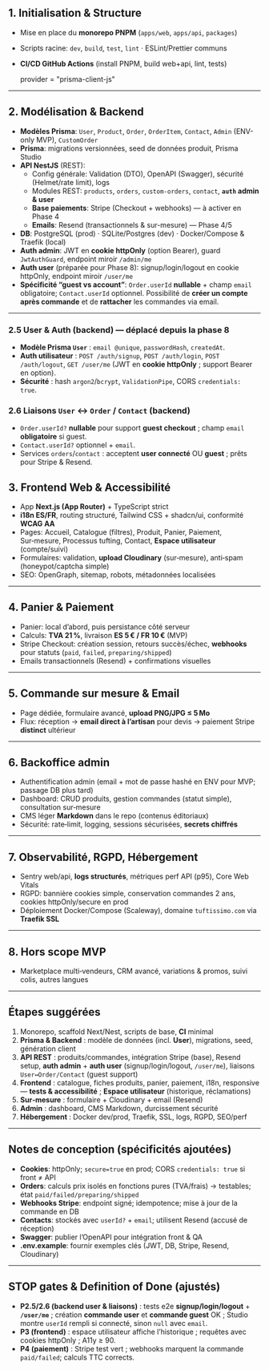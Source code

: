 ## 1. Initialisation & Structure
- Mise en place du **monorepo PNPM** (`apps/web`, `apps/api`, `packages`)
- Scripts racine: `dev`, `build`, `test`, `lint` · ESLint/Prettier communs
- **CI/CD GitHub Actions** (install PNPM, build web+api, lint, tests)

  provider = "prisma-client-js"
---

## 2. Modélisation & Backend
- **Modèles Prisma**: `User`, `Product`, `Order`, `OrderItem`, `Contact`, `Admin` (ENV-only MVP), `CustomOrder`
- **Prisma**: migrations versionnées, seed de données produit, Prisma Studio
- **API NestJS** (REST):
  - Config générale: Validation (DTO), OpenAPI (Swagger), sécurité (Helmet/rate limit), logs
  - Modules REST: `products`, `orders`, `custom-orders`, `contact`, **`auth` admin & user**
  - **Base paiements**: Stripe (Checkout + webhooks) — à activer en Phase 4
  - **Emails**: Resend (transactionnels & sur-mesure) — Phase 4/5
- **DB**: PostgreSQL (prod) · SQLite/Postgres (dev) · Docker/Compose & Traefik (local)
- **Auth admin**: JWT en **cookie httpOnly** (option Bearer), guard `JwtAuthGuard`, endpoint miroir `/admin/me`
- **Auth user** (préparée pour Phase 8): signup/login/logout en cookie httpOnly, endpoint miroir `/user/me`
- **Spécificité “guest vs account”**: `Order.userId` **nullable** + champ `email` obligatoire; `Contact.userId` optionnel. Possibilité de **créer un compte après commande** et de **rattacher** les commandes via email.

---

### 2.5 User & Auth (backend) — **déplacé depuis la phase 8**
- **Modèle Prisma `User`** : `email @unique`, `passwordHash`, `createdAt`.
- **Auth utilisateur** : `POST /auth/signup`, `POST /auth/login`, `POST /auth/logout`, `GET /user/me` (JWT en **cookie httpOnly** ; support Bearer en option).
- **Sécurité** : hash `argon2`/`bcrypt`, `ValidationPipe`, CORS `credentials: true`.

### 2.6 Liaisons `User` ↔ `Order` / `Contact` (backend)
- `Order.userId?` **nullable** pour support **guest checkout** ; champ `email` **obligatoire** si guest.
- `Contact.userId?` optionnel + `email`.
- Services `orders`/`contact` : acceptent **user connecté** OU **guest** ; prêts pour Stripe & Resend.

## 3. Frontend Web & Accessibilité
- App **Next.js (App Router)** + TypeScript strict
- **i18n ES/FR**, routing structuré, Tailwind CSS + shadcn/ui, conformité **WCAG AA**
- Pages: Accueil, Catalogue (filtres), Produit, Panier, Paiement, Sur‑mesure, Processus tufting, Contact, **Espace utilisateur** (compte/suivi)
- Formulaires: validation, **upload Cloudinary** (sur‑mesure), anti‑spam (honeypot/captcha simple)
- SEO: OpenGraph, sitemap, robots, métadonnées localisées

---

## 4. Panier & Paiement
- Panier: local d’abord, puis persistance côté serveur
- Calculs: **TVA 21 %**, livraison **ES 5 € / FR 10 €** (MVP)
- Stripe Checkout: création session, retours succès/échec, **webhooks** pour statuts (`paid`, `failed`, `preparing/shipped`)
- Emails transactionnels (Resend) + confirmations visuelles

---

## 5. Commande sur mesure & Email
- Page dédiée, formulaire avancé, **upload PNG/JPG ≤ 5 Mo**
- Flux: réception → **email direct à l’artisan** pour devis → paiement Stripe **distinct** ultérieur

---

## 6. Backoffice admin
- Authentification admin (email + mot de passe hashé en ENV pour MVP; passage DB plus tard)
- Dashboard: CRUD produits, gestion commandes (statut simple), consultation sur‑mesure
- CMS léger **Markdown** dans le repo (contenus éditoriaux)
- Sécurité: rate‑limit, logging, sessions sécurisées, **secrets chiffrés**

---

## 7. Observabilité, RGPD, Hébergement
- Sentry web/api, **logs structurés**, métriques perf API (p95), Core Web Vitals
- RGPD: bannière cookies simple, conservation commandes 2 ans, cookies httpOnly/secure en prod
- Déploiement Docker/Compose (Scaleway), domaine `tuftissimo.com` via **Traefik SSL**

---

## 8. Hors scope MVP
- Marketplace multi‑vendeurs, CRM avancé, variations & promos, suivi colis, autres langues

---

## Étapes suggérées
1. Monorepo, scaffold Next/Nest, scripts de base, **CI** minimal
2. **Prisma & Backend** : modèle de données (incl. **User**), migrations, seed, génération client
3. **API REST** : produits/commandes, intégration Stripe (base), Resend setup, **auth admin** + **auth user** (signup/login/logout, `/user/me`), liaisons `User↔Order/Contact` (guest support)
4. **Frontend** : catalogue, fiches produits, panier, paiement, i18n, responsive — **tests & accessibilité** ; **Espace utilisateur** (historique, réclamations)
5. **Sur‑mesure** : formulaire + Cloudinary + email (Resend)
6. **Admin** : dashboard, CMS Markdown, durcissement sécurité
7. **Hébergement** : Docker dev/prod, Traefik, SSL, logs, RGPD, SEO/perf

---

## Notes de conception (spécificités ajoutées)
- **Cookies**: httpOnly; `secure=true` en prod; CORS `credentials: true` si front ≠ API
- **Orders**: calculs prix isolés en fonctions pures (TVA/frais) → testables; état `paid/failed/preparing/shipped`
- **Webhooks Stripe**: endpoint signé; idempotence; mise à jour de la commande en DB
- **Contacts**: stockés avec `userId?` + `email`; utilisent Resend (accusé de réception)
- **Swagger**: publier l’OpenAPI pour intégration front & QA
- **.env.example**: fournir exemples clés (JWT, DB, Stripe, Resend, Cloudinary)


---

## STOP gates & Definition of Done (ajustés)
- **P2.5/2.6 (backend user & liaisons)** : tests e2e **signup/login/logout** + **`/user/me`** ; création **commande user** et **commande guest** OK ; Studio montre `userId` rempli si connecté, sinon `null` avec `email`.
- **P3 (frontend)** : espace utilisateur affiche l’historique ; requêtes avec cookies httpOnly ; A11y ≥ 90.
- **P4 (paiement)** : Stripe test vert ; webhooks marquent la commande `paid/failed`; calculs TTC corrects.

